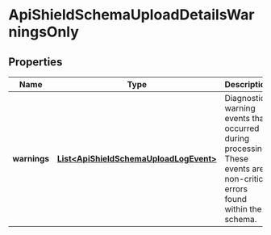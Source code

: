 

# ApiShieldSchemaUploadDetailsWarningsOnly


## Properties

| Name | Type | Description | Notes |
|------------ | ------------- | ------------- | -------------|
|**warnings** | [**List&lt;ApiShieldSchemaUploadLogEvent&gt;**](ApiShieldSchemaUploadLogEvent.md) | Diagnostic warning events that occurred during processing. These events are non-critical errors found within the schema. |  [optional] |



